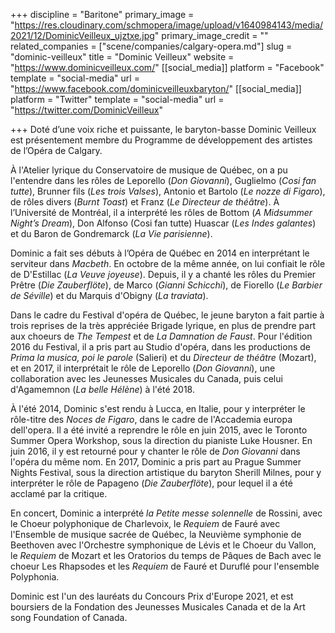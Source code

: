 +++
discipline = "Baritone"
primary_image = "https://res.cloudinary.com/schmopera/image/upload/v1640984143/media/2021/12/DominicVeilleux_ujztxe.jpg"
primary_image_credit = ""
related_companies = ["scene/companies/calgary-opera.md"]
slug = "dominic-veilleux"
title = "Dominic Veilleux"
website = "https://www.dominicveilleux.com/"
[[social_media]]
platform = "Facebook"
template = "social-media"
url = "https://www.facebook.com/dominicveilleuxbaryton/"
[[social_media]]
platform = "Twitter"
template = "social-media"
url = "https://twitter.com/DominicVeilleux"

+++
Doté d’une voix riche et puissante, le baryton-basse Dominic Veilleux est présentement membre du Programme de développement des artistes de l’Opéra de Calgary.

À l'Atelier lyrique du Conservatoire de musique de Québec, on a pu l'entendre dans les rôles de Leporello (_Don Giovanni_), Guglielmo (_Cosi fan tutte_), Brunner fils (_Les trois Valses_), Antonio et Bartolo (_Le nozze di Figaro_), de rôles divers (_Burnt Toast_) et Franz (_Le Directeur de théâtre_). À l’Université de Montréal, il a interprété les rôles de Bottom (_A Midsummer Night’s Dream_), Don Alfonso (Cosi fan tutte) Huascar (_Les Indes galantes_) et du Baron de Gondremarck (_La Vie parisienne_). 

Dominic a fait ses débuts à l’Opéra de Québec en 2014 en interprétant le serviteur dans _Macbeth_. En octobre de la même année, on lui confiait le rôle de D'Estillac (_La Veuve joyeuse_). Depuis, il y a chanté les rôles du Premier Prêtre (_Die Zauberflöte_), de Marco (_Gianni Schicchi_), de Fiorello (_Le Barbier de Séville_) et du Marquis d'Obigny (_La traviata_).

Dans le cadre du Festival d'opéra de Québec, le jeune baryton a fait partie à trois reprises de la très appréciée Brigade lyrique, en plus de prendre part aux choeurs de _The Tempest_ et de _La Damnation de Faust_. Pour l'édition 2016 du Festival, il a pris part au Studio d'opéra, dans les productions de _Prima la musica, poi le parole_ (Salieri) et du _Directeur de théâtre_ (Mozart), et en 2017, il interprétait le rôle de Leporello (_Don Giovanni_), une collaboration avec les Jeunesses Musicales du Canada, puis celui d'Agamemnon (_La belle Hélène_) à l'été 2018.

À l'été 2014, Dominic s'est rendu à Lucca, en Italie, pour y interpréter le rôle-titre des _Noces de Figaro_, dans le cadre de l'Accademia europa dell'opera. Il a été invité a reprendre le rôle en juin 2015, avec le Toronto Summer Opera Workshop, sous la direction du pianiste Luke Housner. En juin 2016, il y est retourné pour y chanter le rôle de _Don Giovanni_ dans l'opéra du même nom. En 2017, Dominic a pris part au Prague Summer Nights Festival, sous la direction artistique du baryton Sherill Milnes, pour y interpréter le rôle de Papageno (_Die Zauberflöte_), pour lequel il a été acclamé par la critique.

En concert, Dominic a interprété _la Petite messe solennelle_ de Rossini, avec le Choeur polyphonique de Charlevoix, le _Requiem_ de Fauré avec l'Ensemble de musique sacrée de Québec, la Neuvième symphonie de Beethoven avec l'Orchestre symphonique de Lévis et le Choeur du Vallon, le _Requiem_ de Mozart et les Oratorios du temps de Pâques de Bach avec le choeur Les Rhapsodes et les _Requiem_ de Fauré et Duruflé pour l'ensemble Polyphonia.

Dominic est l'un des lauréats du Concours Prix d'Europe 2021, et est boursiers de la Fondation des Jeunesses Musicales Canada et de la Art song Foundation of Canada.